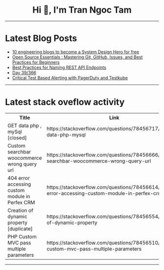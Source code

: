 <h1 align="center">Hi 👋, I'm Tran Ngoc Tam</h1>

---

# Latest Blog Posts 
<!-- BLOG-POST-LIST:START -->
- [10 engineering blogs to become a System Design Hero for free](https://dev.to/kumarkalyan/10-engineering-blogs-to-become-a-system-design-hero-for-free-20ee)
- [Open Source Essentials : Mastering Git, GitHub, Issues, and Best Practices for Beginners](https://dev.to/everlygif/open-source-essentials-mastering-git-github-issues-and-best-practices-for-beginners-4a16)
- [Best Practices for Naming REST API Endpoints](https://dev.to/spencernguyen/best-practices-for-naming-rest-api-endpoints-24fd)
- [Day 39/366](https://dev.to/vishalmx3/day-39366-325h)
- [Critical Test Based Alerting with PagerDuty and Testkube](https://dev.to/kubeshop/critical-test-based-alerting-with-pagerduty-and-testkube-5dh7)
<!-- BLOG-POST-LIST:END -->

---

# Latest stack oveflow activity
<table>
  <tr><th>Title</th><th>Link</th></tr>
  <!-- STACKOVERFLOW:START --><tr><td>GET data php , mySql [closed]</td><td>https://stackoverflow.com/questions/78456717/get-data-php-mysql</td></tr><tr><td>Custom searchbar woocommerce wrong query url</td><td>https://stackoverflow.com/questions/78456666/custom-searchbar-woocommerce-wrong-query-url</td></tr><tr><td>404 error accessing custom module in Perfex CRM</td><td>https://stackoverflow.com/questions/78456614/404-error-accessing-custom-module-in-perfex-crm</td></tr><tr><td>Creation of dynamic property [duplicate]</td><td>https://stackoverflow.com/questions/78456554/creation-of-dynamic-property</td></tr><tr><td>PHP Custom MVC pass multiple parameters</td><td>https://stackoverflow.com/questions/78456510/php-custom-mvc-pass-multiple-parameters</td></tr><!-- STACKOVERFLOW:END -->
</table>

---


